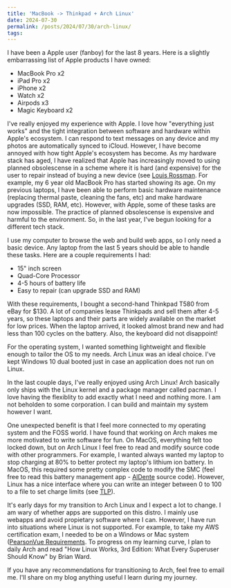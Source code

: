 ```yaml
---
title: 'MacBook -> Thinkpad + Arch Linux'
date: 2024-07-30
permalink: /posts/2024/07/30/arch-linux/
tags:
---
```

I have been a Apple user (fanboy) for the last 8 years. Here is a slightly embarrassing list of Apple products I have owned:
- MacBook Pro x2
- iPad Pro x2
- iPhone x2 
- Watch x2
- Airpods x3
- Magic Keyboard x2 

I've really enjoyed my experience with Apple. I love how "everything just works" and the tight integration between software and hardware within Apple's ecosystem. I can respond to text messages on any device and my photos are automatically synced to iCloud. However, I have become annoyed with how tight Apple's ecosystem has become. As my hardware stack has aged, I have realized that Apple has increasingly moved to using planned obsolescense in a scheme where it is hard (and expensive) for the user to repair instead of buying a new device (see [Louis Rossman](https://www.youtube.com/watch?v=NVAmnV65_zw). For example, my 6 year old MacBook Pro has started showing its age. On my previous laptops, I have been able to perform basic hardware maintenance (replacing thermal paste, cleaning the fans, etc) and make hardware upgrades (SSD, RAM, etc). However, with Apple, some of these tasks are now impossible. The practice of planned obsolescense is expensive and harmful to the environment. So, in the last year, I've begun looking for a different tech stack.

I use my computer to browse the web and build web apps, so I only need a basic device. Any laptop from the last 5 years should be able to handle these tasks. Here are a couple requirements I had:
- 15" inch screen 
- Quad-Core Processor
- 4-5 hours of battery life
- Easy to repair (can upgrade SSD and RAM)

With these requirements, I bought a second-hand Thinkpad T580 from eBay for $130. A lot of companies lease Thinkpads and sell them after 4-5 years, so these laptops and their parts are widely available on the market for low prices. When the laptop arrived, it looked almost brand new and had less than 100 cycles on the battery. Also, the keyboard did not disappoint! 

For the operating system, I wanted something lightweight and flexible enough to tailor the OS to my needs. Arch Linux was an ideal choice. I've kept Windows 10 dual booted just in case an application does not run on Linux.

In the last couple days, I've really enjoyed using Arch Linux! Arch basically only ships with the Linux kernel and a package manager called pacman. I love having the flexiblity to add exactly what I need and nothing more. I am not beholden to some corporation. I can build and maintain my system however I want. 

One unexpected benefit is that I feel more connected to my operating system and the FOSS world. I have found that working on Arch makes me more motivated to write software for fun. On MacOS, everything felt too locked down, but on Arch Linux I feel free to read and modify source code with other programmers. For example, I wanted always wanted my laptop to stop charging at 80% to better protect my laptop's lithium ion battery. In MacOS, this required some pretty complex code to modify the SMC (feel free to read this battery management app - [AlDente](https://github.com/AppHouseKitchen/AlDente-Charge-Limiter/tree/master) source code). However, Linux has a  nice interface where you can write an integer between 0 to 100 to a file to set charge limits (see [TLP](https://linrunner.de/tlp/settings/bc-vendors.html)).

It's early days for my transition to Arch Linux and I expect a lot to change. I am wary of whether apps are supported on this distro. I mainly use webapps and avoid propietary software where I can. However, I have run into situations where Linux is not supported. For example, to take my AWS certification exam, I needed to be on a Windows or Mac system ([PearsonVue Requirements](https://home.pearsonvue.com/Standalone-pages/System-requirements-ITS.aspx). To progress on my learning curve, I plan to daily Arch and read "How Linux Works, 3rd Edition: What Every Superuser Should Know" by Brian Ward.

If you have any recommendations for transitioning to Arch, feel free to email me. I'll share on my blog anything useful I learn during my journey.
